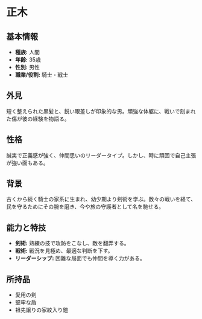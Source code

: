 # 正木

## 基本情報
- **種族:** 人間
- **年齢:** 35歳
- **性別:** 男性
- **職業/役割:** 騎士・戦士

## 外見
短く整えられた黒髪と、鋭い眼差しが印象的な男。頑強な体躯に、戦いで刻まれた傷が彼の経験を物語る。

## 性格
誠実で正義感が強く、仲間思いのリーダータイプ。しかし、時に頑固で自己主張が強い面もある。

## 背景
古くから続く騎士の家系に生まれ、幼少期より剣術を学ぶ。数々の戦いを経て、民を守るためにその腕を磨き、今や旅の守護者として名を馳せる。

## 能力と特技
- **剣術:** 熟練の技で攻防をこなし、敵を翻弄する。
- **戦術:** 戦況を見極め、最適な判断を下す。
- **リーダーシップ:** 困難な局面でも仲間を導く力がある。

## 所持品
- 愛用の剣
- 堅牢な盾
- 祖先譲りの家紋入り鎧
